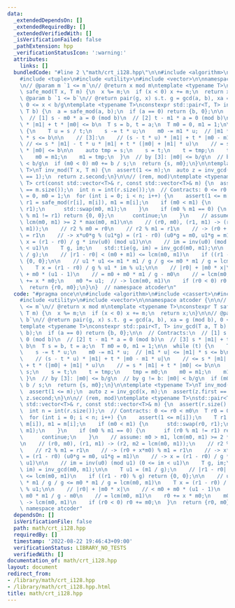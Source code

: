 ```yaml
---
data:
  _extendedDependsOn: []
  _extendedRequiredBy: []
  _extendedVerifiedWith: []
  _isVerificationFailed: false
  _pathExtension: hpp
  _verificationStatusIcon: ':warning:'
  attributes:
    links: []
  bundledCode: "#line 2 \"math/crt_i128.hpp\"\n\n#include <algorithm>\n#include <cassert>\n\
    #include <tuple>\n#include <utility>\n#include <vector>\n\nnamespace atcoder {\n\
    \n// @param m `1 <= m`\n// @return x mod m\ntemplate <typename T>\nconstexpr T\
    \ safe_mod(T x, T m) {\n  x %= m;\n  if (x < 0) x += m;\n  return x;\n}\n\n//\
    \ @param b `1 <= b`\n// @return pair(g, x) s.t. g = gcd(a, b), xa = g (mod b),\
    \ 0 <= x < b/g\ntemplate <typename T>\nconstexpr std::pair<T, T> inv_gcd(T a,\
    \ T b) {\n  a = safe_mod(a, b);\n  if (a == 0) return {b, 0};\n\n  // Contracts:\n\
    \  // [1] s - m0 * a = 0 (mod b)\n  // [2] t - m1 * a = 0 (mod b)\n  // [3] s\
    \ * |m1| + t * |m0| <= b\n  T s = b, t = a;\n  T m0 = 0, m1 = 1;\n\n  while (t)\
    \ {\n    T u = s / t;\n    s -= t * u;\n    m0 -= m1 * u;  // |m1 * u| <= |m1|\
    \ * s <= b\n\n    // [3]:\n    // (s - t * u) * |m1| + t * |m0 - m1 * u|\n   \
    \ // <= s * |m1| - t * u * |m1| + t * (|m0| + |m1| * u)\n    // = s * |m1| + t\
    \ * |m0| <= b\n\n    auto tmp = s;\n    s = t;\n    t = tmp;\n    tmp = m0;\n\
    \    m0 = m1;\n    m1 = tmp;\n  }\n  // by [3]: |m0| <= b/g\n  // by g != b: |m0|\
    \ < b/g\n  if (m0 < 0) m0 += b / s;\n  return {s, m0};\n}\n\ntemplate <typename\
    \ T>\nT inv_mod(T x, T m) {\n  assert(1 <= m);\n  auto z = inv_gcd(x, m);\n  assert(z.first\
    \ == 1);\n  return z.second;\n}\n\n// (rem, mod)\ntemplate <typename T>\nstd::pair<T,\
    \ T> crt(const std::vector<T>& r, const std::vector<T>& m) {\n  assert(r.size()\
    \ == m.size());\n  int n = int(r.size());\n  // Contracts: 0 <= r0 < m0\n  T r0\
    \ = 0, m0 = 1;\n  for (int i = 0; i < n; i++) {\n    assert(1 <= m[i]);\n    T\
    \ r1 = safe_mod(r[i], m[i]), m1 = m[i];\n    if (m0 < m1) {\n      std::swap(r0,\
    \ r1);\n      std::swap(m0, m1);\n    }\n    if (m0 % m1 == 0) {\n      if (r0\
    \ % m1 != r1) return {0, 0};\n      continue;\n    }\n    // assume: m0 > m1,\
    \ lcm(m0, m1) >= 2 * max(m0, m1)\n\n    // (r0, m0), (r1, m1) -> (r2, m2 = lcm(m0,\
    \ m1));\n    // r2 % m0 = r0\n    // r2 % m1 = r1\n    // -> (r0 + x*m0) % m1\
    \ = r1\n    // -> x*u0*g % (u1*g) = (r1 - r0) (u0*g = m0, u1*g = m1)\n    // ->\
    \ x = (r1 - r0) / g * inv(u0) (mod u1)\n\n    // im = inv(u0) (mod u1) (0 <= im\
    \ < u1)\n    T g, im;\n    std::tie(g, im) = inv_gcd(m0, m1);\n\n    T u1 = (m1\
    \ / g);\n    // |r1 - r0| < (m0 + m1) <= lcm(m0, m1)\n    if ((r1 - r0) % g) return\
    \ {0, 0};\n\n    // u1 * u1 <= m1 * m1 / g / g <= m0 * m1 / g = lcm(m0, m1)\n\
    \    T x = (r1 - r0) / g % u1 * im % u1;\n\n    // |r0| + |m0 * x|\n    // < m0\
    \ + m0 * (u1 - 1)\n    // = m0 + m0 * m1 / g - m0\n    // = lcm(m0, m1)\n    r0\
    \ += x * m0;\n    m0 *= u1;  // -> lcm(m0, m1)\n    if (r0 < 0) r0 += m0;\n  }\n\
    \  return {r0, m0};\n}\n}  // namespace atcoder\n"
  code: "#pragma once\n\n#include <algorithm>\n#include <cassert>\n#include <tuple>\n\
    #include <utility>\n#include <vector>\n\nnamespace atcoder {\n\n// @param m `1\
    \ <= m`\n// @return x mod m\ntemplate <typename T>\nconstexpr T safe_mod(T x,\
    \ T m) {\n  x %= m;\n  if (x < 0) x += m;\n  return x;\n}\n\n// @param b `1 <=\
    \ b`\n// @return pair(g, x) s.t. g = gcd(a, b), xa = g (mod b), 0 <= x < b/g\n\
    template <typename T>\nconstexpr std::pair<T, T> inv_gcd(T a, T b) {\n  a = safe_mod(a,\
    \ b);\n  if (a == 0) return {b, 0};\n\n  // Contracts:\n  // [1] s - m0 * a =\
    \ 0 (mod b)\n  // [2] t - m1 * a = 0 (mod b)\n  // [3] s * |m1| + t * |m0| <=\
    \ b\n  T s = b, t = a;\n  T m0 = 0, m1 = 1;\n\n  while (t) {\n    T u = s / t;\n\
    \    s -= t * u;\n    m0 -= m1 * u;  // |m1 * u| <= |m1| * s <= b\n\n    // [3]:\n\
    \    // (s - t * u) * |m1| + t * |m0 - m1 * u|\n    // <= s * |m1| - t * u * |m1|\
    \ + t * (|m0| + |m1| * u)\n    // = s * |m1| + t * |m0| <= b\n\n    auto tmp =\
    \ s;\n    s = t;\n    t = tmp;\n    tmp = m0;\n    m0 = m1;\n    m1 = tmp;\n \
    \ }\n  // by [3]: |m0| <= b/g\n  // by g != b: |m0| < b/g\n  if (m0 < 0) m0 +=\
    \ b / s;\n  return {s, m0};\n}\n\ntemplate <typename T>\nT inv_mod(T x, T m) {\n\
    \  assert(1 <= m);\n  auto z = inv_gcd(x, m);\n  assert(z.first == 1);\n  return\
    \ z.second;\n}\n\n// (rem, mod)\ntemplate <typename T>\nstd::pair<T, T> crt(const\
    \ std::vector<T>& r, const std::vector<T>& m) {\n  assert(r.size() == m.size());\n\
    \  int n = int(r.size());\n  // Contracts: 0 <= r0 < m0\n  T r0 = 0, m0 = 1;\n\
    \  for (int i = 0; i < n; i++) {\n    assert(1 <= m[i]);\n    T r1 = safe_mod(r[i],\
    \ m[i]), m1 = m[i];\n    if (m0 < m1) {\n      std::swap(r0, r1);\n      std::swap(m0,\
    \ m1);\n    }\n    if (m0 % m1 == 0) {\n      if (r0 % m1 != r1) return {0, 0};\n\
    \      continue;\n    }\n    // assume: m0 > m1, lcm(m0, m1) >= 2 * max(m0, m1)\n\
    \n    // (r0, m0), (r1, m1) -> (r2, m2 = lcm(m0, m1));\n    // r2 % m0 = r0\n\
    \    // r2 % m1 = r1\n    // -> (r0 + x*m0) % m1 = r1\n    // -> x*u0*g % (u1*g)\
    \ = (r1 - r0) (u0*g = m0, u1*g = m1)\n    // -> x = (r1 - r0) / g * inv(u0) (mod\
    \ u1)\n\n    // im = inv(u0) (mod u1) (0 <= im < u1)\n    T g, im;\n    std::tie(g,\
    \ im) = inv_gcd(m0, m1);\n\n    T u1 = (m1 / g);\n    // |r1 - r0| < (m0 + m1)\
    \ <= lcm(m0, m1)\n    if ((r1 - r0) % g) return {0, 0};\n\n    // u1 * u1 <= m1\
    \ * m1 / g / g <= m0 * m1 / g = lcm(m0, m1)\n    T x = (r1 - r0) / g % u1 * im\
    \ % u1;\n\n    // |r0| + |m0 * x|\n    // < m0 + m0 * (u1 - 1)\n    // = m0 +\
    \ m0 * m1 / g - m0\n    // = lcm(m0, m1)\n    r0 += x * m0;\n    m0 *= u1;  //\
    \ -> lcm(m0, m1)\n    if (r0 < 0) r0 += m0;\n  }\n  return {r0, m0};\n}\n}  //\
    \ namespace atcoder"
  dependsOn: []
  isVerificationFile: false
  path: math/crt_i128.hpp
  requiredBy: []
  timestamp: '2022-08-22 19:46:43+09:00'
  verificationStatus: LIBRARY_NO_TESTS
  verifiedWith: []
documentation_of: math/crt_i128.hpp
layout: document
redirect_from:
- /library/math/crt_i128.hpp
- /library/math/crt_i128.hpp.html
title: math/crt_i128.hpp
---
```


